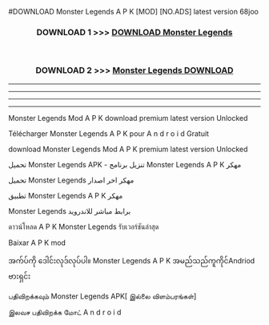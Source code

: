 #DOWNLOAD Monster Legends  A P K [MOD] [NO.ADS] latest version 68joo



<div align="center">

<h3>DOWNLOAD 1 >>> <a href="https://teeasianyam.web.app?sq=Monster Legends ">DOWNLOAD Monster Legends  </a></h3><br>

<h3>DOWNLOAD 2 >>> <a href="https://teeasianyam.web.app?sq=Monster Legends  ">Monster Legends   DOWNLOAD </a></h3>

</div>


----------------------------------------------------------

----------------------------------------------------------

----------------------------------------------------------

----------------------------------------------------------


Monster Legends   Mod A P K download premium latest version Unlocked

Télécharger Monster Legends   A P K pour A n d r o i d Gratuit

download Monster Legends   Mod A P K premium latest version Unlocked

تحميل Monster Legends   APK - تنزيل برنامج Monster Legends   A P K مهكر

تحميل Monster Legends   مهكر اخر اصدار

تطبيق Monster Legends   A P K مهكر

Monster Legends   برابط مباشر للاندرويد

ดาวน์โหลด A P K Monster Legends   รับเวอร์ชันล่าสุด

Baixar A P K mod

အက်ပ်ကို ဒေါင်းလုဒ်လုပ်ပါ။ Monster Legends   A P K အမည်သည်ကူကိုင်Andriod ဗားရှင်း

பதிவிறக்கவும் Monster Legends   APK[ இல்லை விளம்பரங்கள்] 
 
இலவச பதிவிறக்க மோட் A n d r o i d



